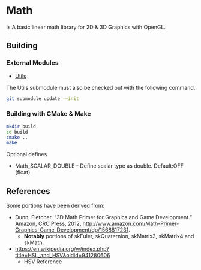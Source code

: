 # Math

Is A basic linear math library for 2D & 3D Graphics with OpenGL.

## Building

### External Modules

+ [Utils](https://github.com/CharlesCarley/Utils)

The Utils submodule must also be checked out with the following command.

```sh
git submodule update -–init
```  

### Building with CMake & Make

```sh
mkdir build
cd build
cmake ..
make
```


Optional defines

+ Math_SCALAR_DOUBLE - Define scalar type as double. Default:OFF (float)



## References

Some portions have been derived from:

+ Dunn, Fletcher. “3D Math Primer for Graphics and Game Development.” Amazon, CRC Press, 2012, http://www.amazon.com/Math-Primer-Graphics-Game-Development/dp/1568817231.
    + <b>Notably</b> portions of skEuler, skQuaternion, skMatrix3, skMatrix4 and skMath.
+   https://en.wikipedia.org/w/index.php?title=HSL_and_HSV&oldid=941280606
    +   HSV Reference

